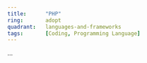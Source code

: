 ```yaml
---
title:      "PHP"
ring:       adopt
quadrant:   languages-and-frameworks
tags:       [Coding, Programming Language]
---
```

...